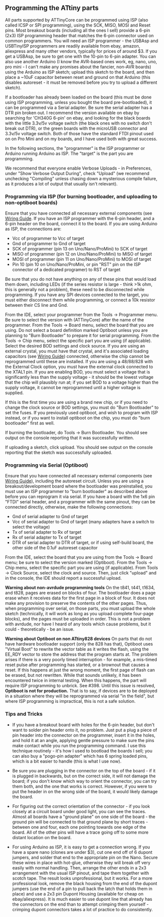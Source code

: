 ## Programming the ATtiny parts

All parts supported by ATTinyCore can be programmed using ISP (also called ICSP or SPI programming), using the SCK, MISO, MOSI and Reset pins. Most breakout boards (including all the ones I sell) provide a 6-pin (2x3) ISP programming header that matches the 6-pin connector used on common programmers. You will need an ISP programmer - the USBAsp and USBTinyISP programmers are readily available from ebay, amazon, aliexpress and many other vendors, typically for prices of around $3. If you get a USBAsp, be sure to get one with the 10-pin to 6-pin adapter. You can also use another Arduino (I know the AVR-based ones work, eg, nano, uno, pro mini - I can't make any promises about the fancier, non-AVR boards) using the Arduino as ISP sketch; upload this sketch to the board, and then place a ~10uF capacitor between reset and ground on that Arduino (this disables autoreset - it must be removed before you try to upload a different sketch).

If a bootloader has already been loaded on the board (this must be done using ISP programming, unless you bought the board pre-bootloaded), it can be programmed via a Serial adapter. Be sure the serial adapter has a DTR pin broken out. I recommend the version available on ebay by searching for 'CH340G 6-pin' on ebay, and looking for the black boards with the little 3.3v/5v voltage switch (the black ones with no switch don't break out DTR), or the green boards with the microUSB connector and 3.3v/5v voltage switch. Both of those have the standard FTDI pinout used on on Pro Mini and on my boards, and I have used both with great success.

In the following sections, the "programmer" is the ISP programmer or Arduino running Arduino as ISP. The "target" is the part you are programming.

We recommend that everyone enable Verbose Uploads - in Preferences, under "Show Verbose Output During", check "Upload" (we recommend unchecking "Compiling" unless chasing down a mysterious compile failure, as it produces a lot of output that usually isn't relevant).

### Programming via ISP (for burning bootloader, and uploading to non-optiboot boards)
Ensure that you have connected all necessary external components (see [Wiring Guide](Wiring.md). If you have an ISP programmer with the 6-pin header, and a 6-pin header on the board, connect it to the board. If you are using Arduino as ISP, the connections are:

* Vcc of programmer to Vcc of target
* Gnd of programmer to Gnd of target
* SCK of programmer (pin 13 on Uno/Nano/ProMini) to SCK of target
* MISO of programmer (pin 12 on Uno/Nano/ProMini) to MISO of target
* MOSI of programmer (pin 11 on Uno/Nano/ProMini) to MOSI of target
* Pin 10 (pin 10 on Uno/Nano/ProMini, or pin "RST" pin on the ISP connector of a dedicated programer) to RST of target

Be sure that you do not have anything on any of these pins that would load them down, including LEDs (if the series resistor is large - think >1k ohm, this is generally not a problem), these need to be disconnected while programming. If you have any SPI devices connected to the target, you must either disconnect them while programming, or connect a 10k resistor between their CS line and Gnd.

From the IDE, select your programmer from the Tools -> Programmer menu. Be sure to select the version with (ATTinyCore) after the name of the programmer. From the Tools -> Board menu, select the board that you are using. Do not select a board definition marked Optiboot unless you are planning to "Burn Bootloader" to prepare it for serial programming. From the Tools -> Chip menu, select the specific part you are using (if applicable). Select the desired BOD settings and clock source. If you are using an external crystal, you must have that crystal, and it's associated loading capacitors (see [Wiring Guide](Wiring.md)) connected, otherwise the chip cannot be reprogrammed until these are installed. If you are using a 48/88/828 with the External Clock option, you must have the external clock connected to the XTAL1 pin. If you are enabling BOD, you must select a voltage that is significantly less than the supply voltage - it should be the lowest voltage that the chip will plausibly run at; if you set BOD to a voltage higher than the supply voltage, it cannot be reprogrammed until a higher voltage is supplied.

If this is the first time you are using a brand new chip, or if you need to change the clock source or BOD settings, you must do "Burn Bootloader" to set the fuses. If you previously used optiboot, and wish to program with ISP instead, or if you want to install optiboot on the chip, you must do "burn bootloader" first as well.

If burning the bootloader, do Tools -> Burn Bootloader. You should see output on the console reporting that it was successfully written.

If uploading a sketch, click upload. You should see output on the console reporting that the sketch was successfully uploaded.

### Programming via Serial (Optiboot)

Ensure that you have connected all necessary external components (see [Wiring Guide](Wiring.md)), including the autoreset circuit. Unless you are using a breakout/development board where the bootloader was preinstalled, you must use an ISP programmer to "burn bootloader" as described above before you can reprogram it via serial. If you have a board with the 1x6 pin "FTDI" serial header, and a programmer with the same pinout, they can be connected directly, otherwise, make the following connections:

* Gnd of serial adapter to Gnd of target
* Vcc of serial adapter to Gnd of target (many adapters have a switch to select the voltage)
* Tx of serial adapter to Rx of target
* Rx of serial adapter to Tx of target
* DTR of serial adapter to DTR of target, or if using self-build board, the other side of the 0.1uF autoreset capacitor

From the IDE, select the board that you are using from the Tools -> Board menu; be sure to select the version marked (Optiboot). From the Tools -> Chip menu, select the specific part you are using (if applicable). From Tools -> Clock Source, select the clock and source. Then, just click "upload" and in the console, the IDE should report a successful upload.

**Warning about non-avrdude programming tools**
On the t841, t441, t1634, and t828, pages are erased on blocks of four. The bootloader does a page erase when it receives data for the first page in a block of four. It does not make any provision to preserve the contents of the other pages. Thus, when programming over serial, on those parts, you must upload the whole sketch (technically, it will work as long as you upload complete four-page blocks), and the pages must be uploaded in order. This is not a problem with avrdude, nor have I heard of any tools which cause problems, but it could - theoretically - be an issue.

**Warning about Optiboot on non ATtiny828 devices**
On parts that do not have hardware bootloader support (only the 828 has that), Optiboot uses "Virtual Boot" to rewrite the vector table as it writes the flash, using the EE_RDY vector to store the address that the program starts at. The problem arises if there is a very poorly timed interruption - for example, a mis-timed reset pulse after programming has started, or a brownout that causes a reset. If this happens at just the wrong moment, the first page of flash can be erased, but not rewritten. While that sounds unlikely, it has been encountered twice in internal testing. When this happens, the part will require ISP programming to unbrick. See #398. Until this issue is resolved, **Optiboot is not for production.** That is to say, if devices are to be deployed in a situation where they will be reprogrammed via serial "in the field", but where ISP programming is impractical, this is not a safe solution.

### Tips and Tricks
* If you have a breakout board with holes for the 6-pin header, but don't want to solder pin header onto it, no problem. Just put a plug a piece of pin header into the connector on the programmer, insert it in the holes, and hold it at an angle, applying gentle pressure to make sure the pins make contact while you run the programming command. I use this technique routinely - it's how I used to bootload the boards I sell; you can also buy a "pogo-pin adapter" which has 6 spring loaded pins, which is a bit easier to handle (this is what I use now).

* Be sure you are plugging in the connector on the top of the board - if it is plugged in backwards, but on the correct side, it will not damage the board; if you don't know which way to orient the connector, you can try them both, and the one that works is correct. However, if you were to put the header in on the wrong side of the board, it would likely damage the board.

* For figuring out the correct orientation of the connector - if you look closely at a circuit board under good light, you can see the traces. Almost all boards have a "ground plane" on one side of the board - the ground pin will be connected to that ground plane by short traces - between one and four, each one pointing towards one edge of the board. All of the other pins will have a trace going off to some more distant location on the board.

* For using Arduino as ISP, it is easy to get a connection wrong. If you have a spare nano (clones are under $3), cut one end off of 6 dupont jumpers, and solder that end to the appropriate pin on the Nano. Secure these wires in place with hot-glue, otherwise they will break off very easily with normal handling. Then, arrange the other ends in a 2x3 arrangement with the usual ISP pinout, and tape them together with scotch tape. The result looks unprofessional, but it works. For a more professional look, remove the black housing from the end of the dupont jumpers (use the end of a pin to pull back the latch that holds them in place) and use a 2x3 pin Dupont Housing (available for cheap on ebay/aliexpress). It is much easier to use dupont line that already has the connectors on the end than to attempt crimping them yourself - crimping dupont connectors takes a lot of practice to do consistently.
